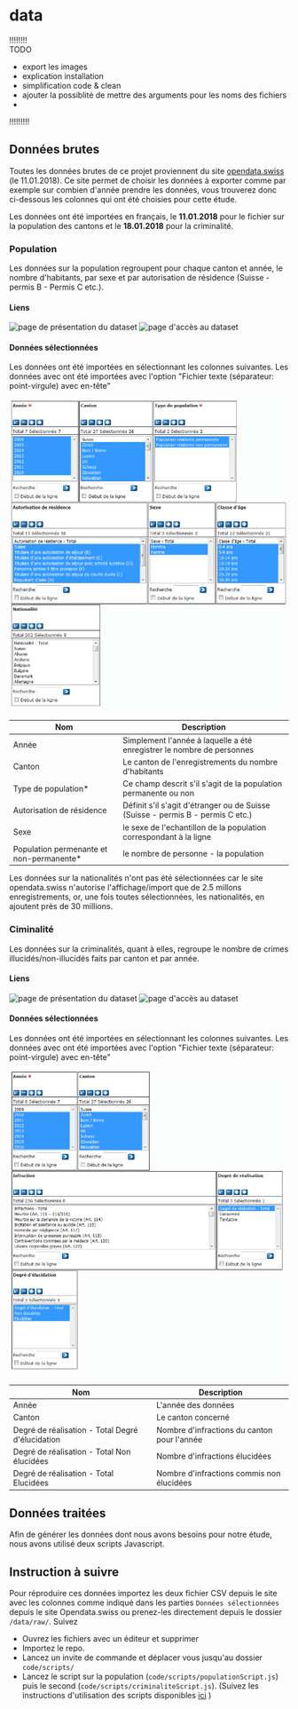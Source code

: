 # data
!!!!!!!!  
TODO
- export les images
- explication installation
- simplification code & clean
- ajouter la possiblité de mettre des arguments pour les noms des fichiers
- 


 !!!!!!!!!
## Données brutes

Toutes les données brutes de ce projet proviennent du site [opendata.swiss](https://opendata.swiss) (le 11.01.2018). Ce site permet de choisir les données à exporter comme par exemple sur combien d'année prendre les données, vous trouverez donc ci-dessous les colonnes qui ont été choisies pour cette étude.

Les données ont été importées en français, le <b>11.01.2018</b> pour le fichier sur la population des cantons  et le  <b>18.01.2018</b> pour la criminalité. 


### Population

Les données sur la population regroupent pour chaque canton et année, le nombre d'habitants, par sexe et par autorisation de résidence (Suisse - permis B - Permis C etc.). 

#### Liens
![page de présentation du dataset](https://opendata.swiss/fr/dataset/permanent-and-non-permanent-resident-population-by-canton-sex-residence-permit-age-class-and-citizen)
![page d'accès au dataset](https://www.pxweb.bfs.admin.ch/pxweb/fr/px-x-0103010000_101/px-x-0103010000_101/px-x-0103010000_101.px)


#### Données sélectionnées

Les données ont été importées en sélectionnant les colonnes suivantes. Les données avec ont été importées avec l'option "Fichier texte (séparateur: point-virgule) avec en-tête"

![Données sélectionnées](./raw/img/popSelect.png)

| Nom                                        | Description                                                                     |
|--------------------------------------------|---------------------------------------------------------------------------------|
| Année                                      | Simplement l'année à laquelle a été enregistrer le nombre de personnes          |
| Canton                                     | Le canton de l'enregistrements du nombre d'habitants                            |
| Type de population*                        | Ce champ descrit s'il s'agit de la population permanente ou non                 |
| Autorisation de résidence                  | Définit s'il s'agit d'étranger ou de Suisse (Suisse - permis B - permis C etc.) |
| Sexe                                       | le sexe de l'echantillon de la population correspondant à la ligne              |
| Population permenante et non-permanente*   | le nombre de personne - la population                                           |


Les données sur la nationalités n'ont pas été sélectionnées car le site opendata.swiss n'autorise l'affichage/import que de 2.5 millons enregistrements, or, une fois toutes sélectionnées, les nationalités, en ajoutent près de 30 millions. 




### Ciminalité

Les données sur la criminalités, quant à elles, regroupe le nombre de crimes illucidés/non-illucidés faits par canton et par année. 

#### Liens
![page de présentation du dataset](https://opendata.swiss/en/dataset/criminal-offences-registered-by-the-police-according-to-the-swiss-criminal-code-by-canton-level-of-c)
![page d'accès au dataset](https://www.pxweb.bfs.admin.ch/pxweb/de/px-x-1903020100_101/-/px-x-1903020100_101.px)


 #### Données sélectionnées
 
Les données ont été importées en sélectionnant les colonnes suivantes. Les données avec ont été importées avec l'option "Fichier texte (séparateur: point-virgule) avec en-tête"

![Données sélectionnées](./raw/img/crimSelectV2.png)

| Nom                                              | Description                                                            |
|--------------------------------------------------|------------------------------------------------------------------------|
| Année                                            | L'année des données                                                    |
| Canton                                           | Le canton concerné                                                     |
| Degré de réalisation - Total Degré d'élucidation | Nombre d'infractions du canton pour l'année                            |
| Degré de réalisation - Total Non élucidées       | Nombre d'infractions élucidées                                         |
| Degré de réalisation - Total Elucidées           | Nombre d'infractions commis non élucidées                              |



## Données traitées

 Afin de générer les données dont nous avons besoins pour notre étude, nous avons utilisé deux scripts Javascript.


 

## Instruction à suivre
Pour réproduire ces données importez les deux fichier CSV depuis le site avec les colonnes  comme indiqué dans les parties `Données sélectionnées` depuis le site Opendata.swiss ou prenez-les directement depuis le dossier `/data/raw/`. Suivez 
- Ouvrez les fichiers avec un éditeur et supprimer 
- Importez le repo.
- Lancez un invite de commande et déplacer vous jusqu'au dossier `code/scripts/`
- Lancez le script sur la population (`code/scripts/populationScript.js`) puis le second (`code/scripts/criminaliteScript.js`). (Suivez les instructions d'utilisation des scripts disponibles [ici](../code/readme.md) )

